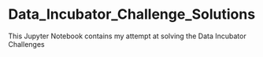 # Data_Incubator_Challenge_Solutions
This Jupyter Notebook contains my attempt at solving the Data Incubator Challenges
